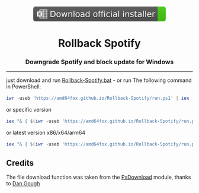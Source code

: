 <p align="center">
      <a href="https://loadspot.pages.dev"><img src="https://raw.githubusercontent.com/amd64fox/Rollback-Spotify/main/.github/Pic/Shields/excel.svg"></a>
      </p>
<center>
    <h1 align="center">Rollback Spotify</h1>
    <h3 align="center">Downgrade Spotify and block update for Windows</h3>
</center>

***

just download and run [Rollback-Spotify.bat](https://raw.githack.com/amd64fox/Rollback-Spotify/main/Rollback-Spotify.bat)
    - or run The following command in PowerShell:
```ps1
iwr -useb 'https://amd64fox.github.io/Rollback-Spotify/run.ps1' | iex
```

or specific version

```ps1
iex "& { $(iwr -useb 'https://amd64fox.github.io/Rollback-Spotify/run.ps1') } -version 1.2.24.756-x64"
```

or latest version x86/x64/arm64

```ps1
iex "& { $(iwr -useb 'https://amd64fox.github.io/Rollback-Spotify/run.ps1') } -version last-x64"
```

## Credits
The file download function was taken from the [PsDownload](https://github.com/DanGough/PsDownload) module, thanks to [Dan Gough](https://github.com/DanGough)
